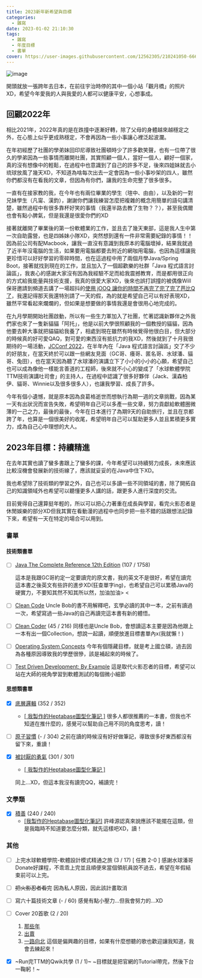 ```yaml
---
title: 2023新年新希望與目標
categories:
  - 雜寫
date: 2023-01-02 21:10:30
tags:
  - 雜寫
  - 年度目標
  - 書單
cover: https://user-images.githubusercontent.com/12562305/210241050-66624502-a43b-4f91-8b51-748e64253535.jpg
---
```

![image](https://user-images.githubusercontent.com/12562305/210241050-66624502-a43b-4f91-8b51-748e64253535.jpg)

開頭就放一張跨年去日本，在前往宇治時停的其中一個小站「觀月橋」的照片XD，希望今年愛我的人與我愛的人都可以健康平安，心想事成。

## 回顧2022年

相比2021年，2022年真的是在跌撞中逐漸好轉，除了父母的身體越來越穩定之外，在心態上似乎更成熟穩定，不會再因為一些小事讓心裡泛起波瀾。

在年初經歷了社團的學弟妹回印尼導致社團頓時少了許多歡笑聲，也有一位帶了很久的學弟因為一些事情而離開社團，其實照顧一個人，當好一個人，顧好一個家，真的沒有想像中的輕鬆，在過程中也意識到了自己的許多不足，後來四姐妹就去小琉球放風了幾天XD，不知道為啥每次出去一定會因為一些小事吵架的四人，雖然你們都沒有在看我的文章，但因為有你們，讓我的生命完整了很多很多。

一直有在接家教的我，在今年也有兩位畢業的學生（瑄中、由由），以及新的一對兄妹學生（凡甯、漢鈞），謝謝你們讓我練習怎麼把複雜的概念用簡單的語句講清楚，雖然過程中有很多靠杯好笑的事情（我還半路去教了生物？？），甚至我偶爾也會有點小脾氣，但是我還是很愛你們的XD

接著就離開了畢業後的第一份軟體業的工作，並且去了幾天東部，這是我人生中第一次自助露營，也是四姊妹小隊XD，突然想到還有一件非常需要紀錄的事情！！因為前公司有配Macbook，讓我一直沒有意識到我原本的電腦壞掉，結果我就過了近半年沒電腦的生活，如果要用電腦都要去附近的網咖用電腦，也因為這樣讓我更珍惜可以好好學習的零碎時間，也在這過程中用了兩個月學Java/Spring Boot，接著就找到現在的工作，並且加入了一個超歡樂的社群「Java 程式語言討論區」，我衷心的感謝大家沒有因為我經驗不足而給我震撼教育，而是都用很正向的方式給我能量與技術支援，我真的很愛大家XD，後來也誤打誤撞的被偶像Will保哥邀請到頻道去講了一場超抖的[使用 jOOQ 讓你的時間不再完了完了完了芭比Q了](https://youtu.be/z7oMNath12A?list=PLDSiMgDHzYhcnyh6dBov6c9jWNqnlf37m)，我還記得那天我還特別請了一天的假，為的就是希望自己可以有好表現XD，雖然平常看起來爛爛的，但如果是想要做的事情我還是會很用心地完成的。

在九月學期開始社團啟動，所以有一些生力軍加入了社團，忙著認識新夥伴之外我們家也來了一隻新貓貓「阿托」，他是以前大學很照顧我的一個教授的貓貓，因為他要去幹大事就把貓貓給我養了，相處到現在雖然有時候覺得他很白目，但大部分的時候真的好可愛QAQ，對可愛的東西沒有抵抗力的我XD，然後就到了十月我很期待的一場活動，[JCConf 2022](https://jcconf.tw/2022/)，在半年內在「Java 程式語言討論區」交了不少的好朋友，在當天終於可以跟一些網友見面（GC哥、癢哥、匿名哥、水球潘、貓哥、兔田），也在當天因為聽了水球潘的演講立下了小小的小小的心願，希望自己也可以成為像他一樣能言善道的工程師，後來就不小心的變成了「水球軟體學院TTM技術演講吐司會」的主持人，在過程中認識了很多好夥伴（Jack、漢森柏伊、貓哥、Winnie以及很多很多人），也讓我學習、成長了許多。

今年有個小遺憾，就是原本因為良葛格逝世而想執行為期一週的文章挑戰，因為某一天有出狀況而宣告失敗，希望明年自己可以多產一些文章，努力貢獻給軟體圈微薄的一己之力，最後的最後，今年在日本進行了為期9天的自助旅行，並且在京都跨了年，也算是一個很美好的收尾，希望明年自己可以幫助更多人並且累積更多實力，成為自己心中理想的大人。

## 2023年目標：持續精進

在去年其實也讀了蠻多書跟上了蠻多的課，今年希望可以持續努力成長，未來應該比較沒機會發展新的技術線了，應該就妥妥的在Java中住下XD。

我也希望除了技術類的學習之外，自己也可以多讀一些不同領域的書，除了開拓自己的知識領域外也希望可以聽懂更多人講的話，跟更多人進行深度的交流。

目前覺得自己還算挺年輕的，所以可以把心力著重在成長與學習，看完火影忍者是休閒娛樂的部分XD但我其實在看動漫的過程中也同步把一些不錯的話跟想法記錄下來，希望有一天在特定的場合可以用到。

### 書單

#### 技術類書單

- [ ] [Java The Complete Reference 12th Edition](https://www.amazon.com/Java-Complete-Reference-Herbert-Schildt/dp/1260463419) (107 / 1758) 

  這本是我跟GC哥約定一定要讀完的原文書，我的英文不是很好，希望在讀完這本書之後英文有些許的進步XD(狂查單字ing)，也希望自己可以累積Java的硬實力，不要知其然不知其所以然，加油加油> <

- [ ] [Clean Code](https://www.amazon.com/Clean-Code-Handbook-Software-Craftsmanship/dp/0132350882)
  Uncle Bob的書不用解釋吧，玄學必讀的其中一本，之前有讀過一次，希望寫過一些Java的自己再讀完這本書有新的體悟。

- [ ] [Clean Coder](https://www.amazon.com/Clean-Coder-Conduct-Professional-Programmers/dp/0137081073) (45 / 216) 
  同樣也是Uncle Bob，會想讀這本主要是因為他跟上一本有出一個Collection，想說一起讀，順便放進目標書單內x(我就懶！)

- [ ] [Operating System Concepts](https://www.tenlong.com.tw/products/9781119586166)
  今年有個隱藏目標，就是考上國立碩，過去因為各種原因導致我的學歷很慘，該是補起來的時候了。

- [ ] [Test Driven Development: By Example](https://www.amazon.com/Test-Driven-Development-Kent-Beck/dp/0321146530)
  這是取代火影忍者的目標，希望可以站在大師的視角學習到軟體測試的每個微小細節

#### 思想類書單

- [x] [底層邏輯](https://www.books.com.tw/products/0010919211) (352 / 352)
  - [[ 我製作的Heptabase圖型化筆記 ]](https://app.heptabase.com/w/8a848b93985200636347b5299b13e455088366cf60dfea5d4349a13ef9d7fded)
  很多人都很推薦的一本書，但我也不知道在推什麼的，感覺可以幫助自己用不同的角度思考，讀！

- [ ] [原子習慣](https://www.books.com.tw/products/0010822522) (- / 304)
  之前在讀的時候沒有好好做筆記，導致很多好東西都沒有留下來，重讀！

- [x] [被討厭的勇氣](https://www.books.com.tw/products/0010653153) (301 / 301)
  - [[ 我製作的Heptabase圖型化筆記 ]](https://app.heptabase.com/w/160849330956b76904f525f2b27e558484b82a5848ebdbc46bdead322bcf6073)

  同上...XD，但這本我沒有讀完QQ，補讀完！

### 文學類

- [x] [積善](https://www.books.com.tw/products/0010884662) (240 / 240)
  - [[我製作的Heptabase圖型化筆記]](https://app.heptabase.com/w/321bebfa592d415b5089588007414baae9bd892e89578101dfea19687c8b4fac)
  許峰源認真來說應該不能擺在這類，但是我臨時不知道要怎麼分類，就先這樣吧XD，讀！

### 其他

- [ ] 上完水球軟體學院-軟體設計模式精通之旅 (3 / 17)
  [ 任務 2-0 ]
  感謝水球潘哥Donate好課程，不乖乖上完並且順便來當個領航員說不過去，希望在年假結束前可以上完。

- [ ] ~~把火影忍者看完~~  因為私人原因，因此該計畫取消

- [ ] 寫六十篇技術文章 (- / 60) 
  感覺有點小壓力...但我會努力的...XD

- [ ] Cover 20首歌 (2 / 20)
  1. [那些年](https://youtu.be/peK2FIE4ICM)
  2. [出賣](https://youtu.be/Ypjf9KLOF1I)
  3. [一路向北](https://youtu.be/Gfm6u7ZqHww)
  這個是偏興趣的目標，如果有什麼想聽的歌也歡迎讓我知道，我會去練起來！

- [x] ~Run完TTM的Qwik共學 (1 / 1)~
  ~目標就是把官網的Tutorial帶完，然後下台一鞠躬！~
